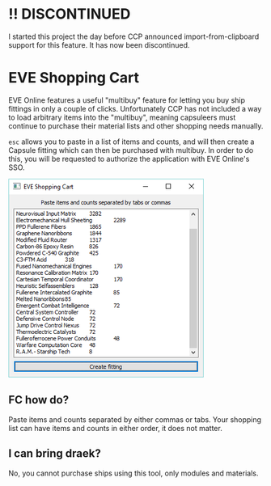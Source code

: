 # !! DISCONTINUED

I started this project the day before CCP announced import-from-clipboard support for this feature. It has now been discontinued.

# EVE Shopping Cart
EVE Online features a useful "multibuy" feature for letting you buy ship fittings in only a couple of clicks.
Unfortunately CCP has not included a way to load arbitrary items into the "multibuy", meaning capsuleers must continue to purchase their material lists and other shopping needs manually.

`esc` allows you to paste in a list of items and counts, and will then create a Capsule fitting which can then be purchased with multibuy.
In order to do this, you will be requested to authorize the application with EVE Online's SSO.

![Example window](https://github.com/robhaswell/esc/blob/master/window.png?raw=true)

## FC how do?

Paste items and counts separated by either commas or tabs.
Your shopping list can have items and counts in either order, it does not matter.

## I can bring draek?

No, you cannot purchase ships using this tool, only modules and materials.
